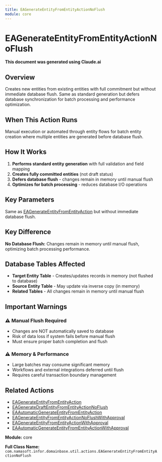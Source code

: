 ```yaml
---
title: EAGenerateEntityFromEntityActionNoFlush
module: core
---
```



<div class='entity-flows'>

# EAGenerateEntityFromEntityActionNoFlush

**This document was generated using Claude.ai**

## Overview

Creates new entities from existing entities with full commitment but without immediate database flush. Same as standard generation but defers database synchronization for batch processing and performance optimization.

## When This Action Runs

Manual execution or automated through entity flows for batch entity creation where multiple entities are generated before database flush.

## How It Works

1. **Performs standard entity generation** with full validation and field mapping
2. **Creates fully committed entities** (not draft status)
3. **Defers database flush** - changes remain in memory until manual flush
4. **Optimizes for batch processing** - reduces database I/O operations

## Key Parameters

Same as [EAGenerateEntityFromEntityAction](EAGenerateEntityFromEntityAction.md) but without immediate database flush.

## Key Difference

**No Database Flush:** Changes remain in memory until manual flush, optimizing batch processing performance.

## Database Tables Affected

- **Target Entity Table** - Creates/updates records in memory (not flushed to database)
- **Source Entity Table** - May update via inverse copy (in memory)
- **Related Tables** - All changes remain in memory until manual flush

## Important Warnings

### ⚠️ Manual Flush Required
- Changes are NOT automatically saved to database
- Risk of data loss if system fails before manual flush
- Must ensure proper batch completion and flush

### ⚠️ Memory & Performance  
- Large batches may consume significant memory
- Workflows and external integrations deferred until flush
- Requires careful transaction boundary management

## Related Actions

- [EAGenerateEntityFromEntityAction](EAGenerateEntityFromEntityAction.md)
- [EAGenerateDraftEntityFromEntityActionNoFlush](EAGenerateDraftEntityFromEntityActionNoFlush.md)
- [EAAutomaticGenerateEntityFromEntityAction](EAAutomaticGenerateEntityFromEntityAction.md)
- [EAGenerateEntityFromEntityActionNoFlushWithApproval](EAGenerateEntityFromEntityActionNoFlushWithApproval.md)
- [EAGenerateEntityFromEntityActionWithApproval](EAGenerateEntityFromEntityActionWithApproval.md)
- [EAAutomaticGenerateEntityFromEntityActionWithApproval](EAAutomaticGenerateEntityFromEntityActionWithApproval.md)

**Module:** core

**Full Class Name:** `com.namasoft.infor.domainbase.util.actions.EAGenerateEntityFromEntityActionNoFlush`

</div>